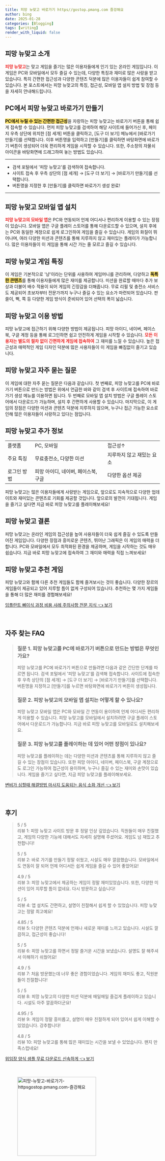 ```yaml
---
title: 피망 뉴맞고 바로가기 https//gostop.pmang.com 즐겅해요
author: bing
date: 2025-01-28
categories: [Blogging]
tags: [writing]
render_with_liquid: false
---
```



<h2 id='피망 뉴맞고 소개'>피망 뉴맞고 소개</h2>

<p><b><span style="color: #ee2323;">피망 뉴맞고</span></b>는 맞고 게임을 즐기는 많은 이용자들에게 인기 있는 온라인 게임입니다. 이 게임은 PC와 모바일에서 모두 즐길 수 있는데, 다양한 특징과 재미로 많은 사랑을 받고 있습니다. 특히 간편한 접근성과 다양한 콘텐츠 덕분에 많은 이용자들이 쉽게 참여할 수 있습니다. 본 포스트에서는 피망 뉴맞고의 특징, 접근성, 모바일 앱 설치 방법 및 장점 등을 자세히 안내해드립니다.</p>

<h2 id='피망 뉴맞고 바로가기 만들기'>PC에서 피망 뉴맞고 바로가기 만들기</h2>

<p><b><span style="background-color: #ffe066;">PC에서 누릴 수 있는 간편한 접근성</span></b>을 자랑하는 피망 뉴맞고는 바로가기 버튼을 통해 쉽게 접속할 수 있습니다. 먼저 피망 뉴맞고를 검색하여 해당 사이트에 들어가신 후, 페이지 우측 상단에 위치한 [점 세개] 버튼을 클릭하고, [도구 더 보기] 메뉴에서 [바로가기 만들기]를 선택합니다. 이후 버튼명을 입력하고 [만들기]를 클릭하면 바탕화면에 바로가기 버튼이 생성되어 더욱 편리하게 게임을 시작할 수 있습니다. 또한, 주소창의 자물쇠 아이콘을 바탕화면에 드래그하여 놓는 방법도 있습니다.</p>

<hr />

<ul>
    <li>검색 포털에서 '피망 뉴맞고'를 검색하여 접속합니다.</li>
    <li>사이트 접속 후 우측 상단의 [점 세개] → [도구 더 보기] → [바로가기 만들기]를 선택합니다.</li>
    <li>버튼명을 지정한 후 [만들기]를 클릭하면 바로가기 생성 완료!</li>
</ul>

<hr />

<h2 id='피망 뉴맞고 모바일 앱 설치'>피망 뉴맞고 모바일 앱 설치</h2>

<p><b><span style="color: #ee2323;">피망 뉴맞고의 모바일 앱</span></b>은 PC와 연동되어 언제 어디서나 편리하게 이용할 수 있는 장점이 있습니다. 모바일 앱은 구글 플레이 스토어를 통해 다운로드할 수 있으며, 설치 후에는 PC와 동일한 계정으로 쉽게 로그인하여 게임을 즐길 수 있습니다. 게임의 화질이 뛰어나며, 여러 다양한 미션과 콘텐츠를 통해 지루하지 않고 재미있는 플레이가 가능합니다. 많은 이용자들이 이 게임을 통해 시간 가는 줄 모르고 즐길 수 있습니다.</p>

<h2 id='피망 뉴맞고 게임 특징'>피망 뉴맞고 게임 특징</h2>

<p>이 게임은 기본적으로 '냥'이라는 단위를 사용하여 게임머니를 관리하며, 다양하고 <b><span style="background-color: #ffe066;">독특한 콘텐츠</span></b>를 통해 이용자들에게 많은 재미를 제공합니다. 미션을 완료할 때마다 추가 보상과 더불어 배수 적용이 되어 게임의 긴장감을 더해줍니다. 무료 리필 및 충전소 서비스도 제공되어 초보자부터 전문가까지 누구나 즐길 수 있는 요소가 마련되어 있습니다. 판쓸이, 뻑, 쪽 등 다양한 게임 방식이 준비되어 있어 선택의 폭이 넓습니다.</p>

<h2 id='피망 뉴맞고 이용 방법'>피망 뉴맞고 이용 방법</h2>

<p>피망 뉴맞고에 접근하기 위해 다양한 방법이 제공됩니다. 피망 아이디, 네이버, 페이스북, 구글 계정 등을 통해 로그인하면 쉽고 안전하게 게임을 시작할 수 있습니다. <b><span style="color: #ee2323;">모든 이용자는 별도의 절차 없이 간편하게 게임에 접속하여</span></b> 그 재미를 느낄 수 있습니다. 높은 접근성과 매력적인 게임 디자인 덕분에 많은 사용자들이 이 게임을 빠짐없이 즐기고 있습니다.</p>

<h2 id='피망 뉴맞고 자주 묻는 질문'>피망 뉴맞고 자주 묻는 질문</h2>

<p>이 게임에 대한 자주 묻는 질문은 다음과 같습니다. 첫 번째로, 피망 뉴맞고를 PC에 바로가기 버튼으로 만드는 방법은 위에서 언급한 바와 같이 검색 후 사이트에 접속하여 바로가기 생성 메뉴를 이용하면 됩니다. 두 번째로 모바일 앱 설치 방법은 구글 플레이 스토어에서 다운로드가 가능하며, 설치 후 간편하게 사용할 수 있습니다. 마지막으로, 이 게임의 장점은 다양한 미션과 콘텐츠 덕분에 지루하지 않으며, 누구나 접근 가능한 요소로 인해 많은 이용자들이 사랑하고 있다는 점입니다.</p>

<h2 id='피망 뉴맞고 추가 정보'>피망 뉴맞고 추가 정보</h2>

<table>
    <tr>
        <td>플랫폼</td>
        <td>PC, 모바일</td>
        <td>접근성↑</td>
    </tr>
    <tr>
        <td>주요 특징</td>
        <td>무료충전소, 다양한 미션</td>
        <td>지루하지 않고 재밌는 요소</td>
    </tr>
    <tr>
        <td>로그인 방법</td>
        <td>피망 아이디, 네이버, 페이스북, 구글</td>
        <td>다양한 옵션 제공</td>
    </tr>
</table>

<p>피망 뉴맞고는 많은 이용자들에게 사랑받는 게임으로, 앞으로도 지속적으로 다양한 업데이트와 재미있는 콘텐츠로 기회를 제공할 것입니다. 앞으로의 발전이 기대됩니다. 게임을 즐기고 싶다면 지금 바로 피망 뉴맞고를 플레이해보세요!</p>

<h2 id='피망 뉴맞고 결론'>피망 뉴맞고 결론</h2>

<p>피망 뉴맞고는 온라인 게임의 접근성을 높여 사용자들이 더욱 쉽게 즐길 수 있도록 만들어진 게임입니다. 다양한 장점과 흥미로운 콘텐츠, 뛰어난 그래픽은 이 게임의 매력을 더합니다. PC와 모바일에서 모두 최적화된 환경을 제공하며, 게임을 시작하는 것도 매우 쉽습니다. 지금 바로 피망 뉴맞고에 접속하여 그 재미와 매력을 직접 느껴보세요!</p>

<h2 id='피망 뉴맞고 추천 게임'>피망 뉴맞고 추천 게임</h2>

<p>피망 뉴맞고와 함께 다른 추천 게임들도 함께 즐겨보시는 것이 좋습니다. 다양한 장르의 게임들이 제공되고 있어 지루할 틈이 없게 구성되어 있습니다. 추천하는 몇 가지 게임들을 통해 더 많은 재미를 경험해보세요!</p>


<p><a class="click-button" title="임플란트 뼈이식 과정 비용 사례 주의사항 전문 지식" href="https://afficreate.github.io/posts/%EC%9E%84%ED%94%8C%EB%9E%80%ED%8A%B8-%EB%BC%88%EC%9D%B4%EC%8B%9D-%EA%B3%BC%EC%A0%95-%EB%B9%84%EC%9A%A9-%EC%82%AC%EB%A1%80-%EC%A3%BC%EC%9D%98%EC%82%AC%ED%95%AD-%EC%A0%84%EB%AC%B8-%EC%A7%80%EC%8B%9D/" rel="dofollow">임플란트 뼈이식 과정 비용 사례 주의사항 전문 지식 👈 보기</a></p><br>
<h2 id='자주_찾는_FAQ'>자주 찾는 FAQ</h2>
<div itemscope="" itemtype="https://schema.org/FAQPage">
<blockquote>
<div itemscope="" itemprop="mainEntity" itemtype="https://schema.org/Question">
<h3 itemprop="name">질문 1. 피망 뉴맞고를 PC에 바로가기 버튼으로 만드는 방법은 무엇인가요?</h3>
<div itemscope="" itemprop="acceptedAnswer" itemtype="https://schema.org/Answer">
<span itemprop="text">
<p>피망 뉴맞고를 PC에 바로가기 버튼으로 만들려면 다음과 같은 간단한 단계를 따르면 됩니다. 검색 포털에서 '피망 뉴맞고'를 검색해 접속합니다. 사이트에 접속한 후 우측 상단의 [점 세개] → [도구 더 보기] → [바로가기 만들기]를 선택합니다. 버튼명을 지정하고 [만들기]를 누르면 바탕화면에 바로가기 버튼이 생성됩니다.</p>
</span>
</div>
</div>
<div itemscope="" itemprop="mainEntity" itemtype="https://schema.org/Question">
<h3 itemprop="name">질문 2. 피망 뉴맞고의 모바일 앱 설치는 어떻게 할 수 있나요?</h3>
<div itemscope="" itemprop="acceptedAnswer" itemtype="https://schema.org/Answer">
<span itemprop="text">
<p>피망 뉴맞고 모바일 앱은 PC와 모바일 간 연동이 용이하여 언제 어디서든 편리하게 이용할 수 있습니다. 피망 뉴맞고를 모바일에서 설치하려면 구글 플레이 스토어에서 다운로드가 가능합니다. 지금 바로 피망 뉴맞고를 모바일로도 설치해보세요.</p>
</span>
</div>
</div>
<div itemscope="" itemprop="mainEntity" itemtype="https://schema.org/Question">
<h3 itemprop="name">질문 3. 피망 뉴맞고를 플레이하는 데 있어 어떤 장점이 있나요?</h3>
<div itemscope="" itemprop="acceptedAnswer" itemtype="https://schema.org/Answer">
<span itemprop="text">
<p>피망 뉴맞고를 플레이하는 데는 다양한 미션과 콘텐츠를 통해 지루하지 않고 즐길 수 있는 장점이 있습니다. 또한 피망 아이디, 네이버, 페이스북, 구글 계정으로도 로그인 가능하여 접근성이 용이하며, 누구나 즐길 수 있는 재미와 손맛이 있습니다. 게임을 즐기고 싶다면, 지금 피망 뉴맞고를 플레이해보세요.</p>
</span>
</div>
</div>
</blockquote>
</div>
<p><a class="click-button" title="변비가 심할때 해결방법 마사지 도움되는 음식 소화 개선" href="https://afficreate.github.io/posts/%EB%B3%80%EB%B9%84%EA%B0%80-%EC%8B%AC%ED%95%A0%EB%95%8C-%ED%95%B4%EA%B2%B0%EB%B0%A9%EB%B2%95-%EB%A7%88%EC%82%AC%EC%A7%80-%EB%8F%84%EC%9B%80%EB%90%98%EB%8A%94-%EC%9D%8C%EC%8B%9D-%EC%86%8C%ED%99%94-%EA%B0%9C%EC%84%A0/" rel="dofollow">변비가 심할때 해결방법 마사지 도움되는 음식 소화 개선 👈 보기</a></p><br>
<h2 id='후기'>후기</h2>
<div itemscope itemtype="https://schema.org/Product">
  <blockquote>
  <div itemprop="review" itemscope itemtype="https://schema.org/Review">
      <div itemprop="reviewRating" itemscope itemtype="https://schema.org/Rating"> <span itemprop="ratingValue">5</span> / <span itemprop="bestRating">5</span> </div>
      <span itemprop="reviewBody">리뷰 1: 피망 뉴맞고 사이트 방문 후 정말 인상 깊었습니다. 직원들이 매우 친절했고, 게임의 다양한 기능에 대해서도 자세히 설명해 주셨어요. 게임도 넘 재밌고 추천합니다!</span>
  </div>
  <br>
  <div itemprop="review" itemscope itemtype="https://schema.org/Review">
      <div itemprop="reviewRating" itemscope itemtype="https://schema.org/Rating"> <span itemprop="ratingValue">5</span> / <span itemprop="bestRating">5</span> </div>
      <span itemprop="reviewBody">리뷰 2: 바로 가기를 만들기 정말 쉬웠고, 시설도 매우 깔끔했습니다. 모바일에서도 연동이 잘 되어 언제 어디서든 쉽게 게임을 즐길 수 있어 좋았어요!</span>
  </div>
  <br>
  <div itemprop="review" itemscope itemtype="https://schema.org/Review">
      <div itemprop="reviewRating" itemscope itemtype="https://schema.org/Rating"> <span itemprop="ratingValue">4.9</span> / <span itemprop="bestRating">5</span> </div>
      <span itemprop="reviewBody">리뷰 3: 피망 뉴맞고에서 제공하는 게임이 정말 재미있었습니다. 또한, 다양한 미션이 있어 지루할 틈이 없네요. 다시 방문하고 싶습니다!</span>
  </div>
  <br>
  <div itemprop="review" itemscope itemtype="https://schema.org/Review">
      <div itemprop="reviewRating" itemscope itemtype="https://schema.org/Rating"> <span itemprop="ratingValue">5</span> / <span itemprop="bestRating">5</span> </div>
      <span itemprop="reviewBody">리뷰 4: 앱 설치도 간편하고, 설명이 친절해서 쉽게 할 수 있었습니다. 피망 뉴맞고는 정말 최고예요!</span>
  </div>
  <br>
  <div itemprop="review" itemscope itemtype="https://schema.org/Review">
      <div itemprop="reviewRating" itemscope itemtype="https://schema.org/Rating"> <span itemprop="ratingValue">4.85</span> / <span itemprop="bestRating">5</span> </div>
      <span itemprop="reviewBody">리뷰 5: 다양한 콘텐츠 덕분에 언제나 새로운 재미를 느끼고 있습니다. 시설도 깔끔하고, 접근성이 좋습니다!</span>
  </div>
  <br>
  <div itemprop="review" itemscope itemtype="https://schema.org/Review">
      <div itemprop="reviewRating" itemscope itemtype="https://schema.org/Rating"> <span itemprop="ratingValue">5</span> / <span itemprop="bestRating">5</span> </div>
      <span itemprop="reviewBody">리뷰 6: 피망 뉴맞고를 하면서 정말 즐거운 시간을 보냈습니다. 설명도 잘 해주셔서 이해하기 쉬웠어요!</span>
  </div>
  <br>
  <div itemprop="review" itemscope itemtype="https://schema.org/Review">
      <div itemprop="reviewRating" itemscope itemtype="https://schema.org/Rating"> <span itemprop="ratingValue">4.9</span> / <span itemprop="bestRating">5</span> </div>
      <span itemprop="reviewBody">리뷰 7: 처음 방문했는데 너무 좋은 경험이었습니다. 게임의 재미도 좋고, 직원분들이 친절합니다!</span>
  </div>
  <br>
  <div itemprop="review" itemscope itemtype="https://schema.org/Review">
      <div itemprop="reviewRating" itemscope itemtype="https://schema.org/Rating"> <span itemprop="ratingValue">5</span> / <span itemprop="bestRating">5</span> </div>
      <span itemprop="reviewBody">리뷰 8: 피망 뉴맞고의 다양한 미션 덕분에 매일매일 즐겁게 플레이하고 있습니다. 시설도 아주 깔끔하더군요!</span>
  </div>
  <br>
  <div itemprop="review" itemscope itemtype="https://schema.org/Review">
      <div itemprop="reviewRating" itemscope itemtype="https://schema.org/Rating"> <span itemprop="ratingValue">4.95</span> / <span itemprop="bestRating">5</span> </div>
      <span itemprop="reviewBody">리뷰 9: 게임이 정말 흥미롭고, 설명이 매우 친절하게 되어 있어서 쉽게 이해할 수 있었습니다. 강추합니다!</span>
  </div>
  <br>
  <div itemprop="review" itemscope itemtype="https://schema.org/Review">
      <div itemprop="reviewRating" itemscope itemtype="https://schema.org/Rating"> <span itemprop="ratingValue">4.8</span> / <span itemprop="bestRating">5</span> </div>
      <span itemprop="reviewBody">리뷰 10: 피망 뉴맞고를 통해 많은 재미있는 시간을 보낼 수 있었습니다. 왠지 만족스럽네요!</span>
  </div>
  </blockquote>
</div>
<p><a class="click-button" title="위임장 양식 샘플 무료 다운로드 신속하게" href="https://afficreate.github.io/posts/%EC%9C%84%EC%9E%84%EC%9E%A5-%EC%96%91%EC%8B%9D-%EC%83%98%ED%94%8C-%EB%AC%B4%EB%A3%8C-%EB%8B%A4%EC%9A%B4%EB%A1%9C%EB%93%9C-%EC%8B%A0%EC%86%8D%ED%95%98%EA%B2%8C/" rel="dofollow">위임장 양식 샘플 무료 다운로드 신속하게 👈 보기</a></p><br>
<figure class="image"><img src="https://afficreate.github.io/assets/img/thumbnail/피망-뉴맞고-바로가기-httpsgostop.pmang.com-즐겅해요.webp" alt="피망-뉴맞고-바로가기-httpsgostop.pmang.com-즐겅해요" width="256" height="256"></figure>